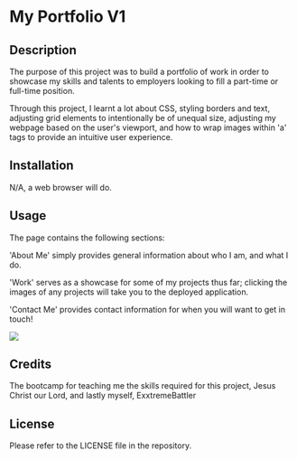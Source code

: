 # My Portfolio V1

## Description

The purpose of this project was to build a portfolio of work in order to showcase my skills and talents to employers looking to fill a part-time or full-time position.

Through this project, I learnt a lot about CSS, styling borders and text, adjusting grid elements to intentionally be of unequal size, adjusting my webpage based on the user's viewport, and how to wrap images within 'a' tags to provide an intuitive user experience.

## Installation

N/A, a web browser will do.

## Usage

The page contains the following sections:

'About Me' simply provides general information about who I am, and what I do.

'Work' serves as a showcase for some of my projects thus far; clicking the images of any projects will take you to the deployed application.

'Contact Me' provides contact information for when you will want to get in touch!

<img src = 'images\my-portfolioV1 demo.gif'></img>

## Credits

The bootcamp for teaching me the skills required for this project, Jesus Christ our Lord, and lastly myself, ExxtremeBattler 

## License

Please refer to the LICENSE file in the repository.

